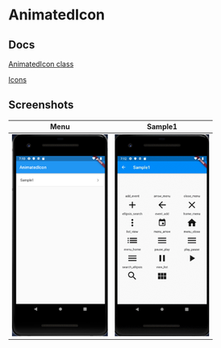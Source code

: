 # AnimatedIcon

## Docs

[AnimatedIcon class](https://api.flutter.dev/flutter/material/AnimatedIcon-class.html)

[Icons](https://material.io/tools/icons/)

## Screenshots

|Menu|Sample1|
|:-:|:-:|
|<img src="./screenshots/Menu.png" height="400" alt="Screenshot"/>|<img src="./screenshots/gif/Sample1.gif" height="400" alt="Screenshot"/>|
